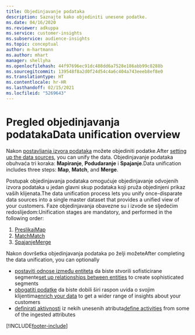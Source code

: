 ```yaml
---
title: Objedinjavanje podataka
description: Saznajte kako objediniti unesene podatke.
ms.date: 04/16/2020
ms.reviewer: adkuppa
ms.service: customer-insights
ms.subservice: audience-insights
ms.topic: conceptual
author: m-hartmann
ms.author: mhart
manager: shellyha
ms.openlocfilehash: 44f97696ec91dc488dd6a7528e186abb99c8288b
ms.sourcegitcommit: 139548f8a2d0f24d54c4a6c404a743eeeb8ef8e0
ms.translationtype: HT
ms.contentlocale: hr-HR
ms.lasthandoff: 02/15/2021
ms.locfileid: "5269643"
---
```

# <a name="data-unification-overview"></a><span data-ttu-id="07ebe-103">Pregled objedinjavanja podataka</span><span class="sxs-lookup"><span data-stu-id="07ebe-103">Data unification overview</span></span>

<span data-ttu-id="07ebe-104">Nakon [postavljanja izvora podataka](data-sources.md) možete objediniti podatke.</span><span class="sxs-lookup"><span data-stu-id="07ebe-104">After [setting up the data sources](data-sources.md), you can unify the data.</span></span> <span data-ttu-id="07ebe-105">Objedinjavanje podataka obuhvaća tri koraka: **Mapiranje**, **Podudaranje** i **Spajanje**.</span><span class="sxs-lookup"><span data-stu-id="07ebe-105">Data unification includes three steps: **Map**, **Match**, and **Merge**.</span></span>

<span data-ttu-id="07ebe-106">Postupak objedinjavanja podataka omogućuje objedinjavanje odvojenih izvora podataka u jedan glavni skup podataka koji pruža objedinjeni prikaz vaših klijenata.</span><span class="sxs-lookup"><span data-stu-id="07ebe-106">The data unification process lets you unify once-disparate data sources into a single master dataset that provides a unified view of your customers.</span></span> <span data-ttu-id="07ebe-107">Faze objedinjavanja obavezne su i izvode se sljedećim redoslijedom:</span><span class="sxs-lookup"><span data-stu-id="07ebe-107">Unification stages are mandatory, and performed in the following order:</span></span>

1. [<span data-ttu-id="07ebe-108">Preslikaj</span><span class="sxs-lookup"><span data-stu-id="07ebe-108">Map</span></span>](map-entities.md)
2. [<span data-ttu-id="07ebe-109">Match</span><span class="sxs-lookup"><span data-stu-id="07ebe-109">Match</span></span>](match-entities.md)
3. [<span data-ttu-id="07ebe-110">Spajanje</span><span class="sxs-lookup"><span data-stu-id="07ebe-110">Merge</span></span>](merge-entities.md)

<span data-ttu-id="07ebe-111">Nakon dovršetka objedinjavanja podataka po želji možete</span><span class="sxs-lookup"><span data-stu-id="07ebe-111">After completing the data unification, you can optionally</span></span>

- <span data-ttu-id="07ebe-112">[postaviti odnose između entiteta](relationships.md) da biste stvorili sofisticirane segmente</span><span class="sxs-lookup"><span data-stu-id="07ebe-112">[set up relationships between entities](relationships.md) to create sophisticated segments</span></span>
- <span data-ttu-id="07ebe-113">[obogatiti podatke](enrichment-hub.md) da biste dobili širi raspon uvida o svojim klijentima</span><span class="sxs-lookup"><span data-stu-id="07ebe-113">[enrich your data](enrichment-hub.md) to get a wider range of insights about your customers</span></span>
- <span data-ttu-id="07ebe-114">[definirati aktivnosti](activities.md) iz nekih unesenih atributa</span><span class="sxs-lookup"><span data-stu-id="07ebe-114">[define activities](activities.md) from some of the ingested attributes</span></span>


[!INCLUDE[footer-include](../includes/footer-banner.md)]